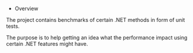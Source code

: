 * Overview

The project contains benchmarks of certain .NET methods in form of unit tests.

The purpose is to help getting an idea what the performance impact using certain
.NET features might have.
